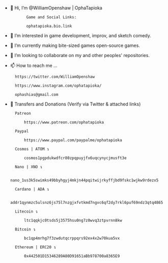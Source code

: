 - 👋 Hi, I’m  @WilliamOpenshaw | OphaTapioka

             Game and Social Links:
             
             ophatapioka.bio.link

- 👀 I’m interested in game development, improv, and sketch comedy.
 

- 🌱 I’m currently making bite-sized games open-source games.

        
- 💞️ I’m looking to collaborate on my and other peoples' repositories.

        
- 📫 How to reach me ...

        https://twitter.com/WilliamOpenshaw
        
        https://www.instagram.com/ophatapioka/
        
        ophashias@gmail.com
        

- 💌 Transfers and Donations (Verify via Twitter & attached links)

        Patreon
           
            https://www.patreon.com/ophatapioka
        
        Paypal
            
            https://www.paypal.com/paypalme/ophatapioka

        Cosmos | ATOM ↴
        
            cosmos1pgpdukwdfcr80zpqpuyjfx6uqcynycjmusft3e
        
        Nano | XNO ↴
        
            nano_1us3k5swimks49bbyhgyj4mkjn44pqitwijrkyffjbd9fskc1wjkw9rdezx5
        
        Cardano | ADA ↴
        
            addr1qynmzc5ulsnz6js75l7nzgjxfvtkmd7ngvc6qf2dy7rkl6puf69ndz3qtq4865hx40juz2qnx4lq8fds4damcrsl5f6qy5ppc5
        
        Litecoin ↴
        
            ltc1qqkjc0tsds5j3575hsu0ng7z0wvq3ztpvrnn8kw
        
        Bitcoin ↴
        
            bc1qp4mrhg7f3zwdutqcrppqrs92ex4x2w70kua5vx
        
        Ethereum | ERC20 ↴
        
            0x442501D15346289A80D91651aBb978700a8365E9
